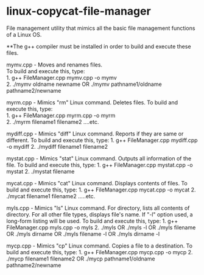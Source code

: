 # linux-copycat-file-manager
File management utility that mimics all the basic file management functions of a Linux OS.

**The g++ compiler must be installed in order to build and execute these files.

mymv.cpp - Moves and renames files. 
<br />To build and execute this, type: 
<br />    1. g++ FileManager.cpp mymv.cpp -o mymv
<br />    2. ./mymv oldname newname OR ./mymv pathname1/oldname pathname2/newname

myrm.cpp - Mimics "rm" Linux command. Deletes files.
To build and execute this, type:
<br />    1. g++ FileManager.cpp myrm.cpp -o myrm
<br />    2. ./myrm filename1 filename2 ....etc.				

mydiff.cpp - Mimics "diff" Linux command. Reports if they are same or different.
To build and execute this, type: 
              1. g++ FileManager.cpp mydiff.cpp -o mydiff
					    2. ./mydiff filename1 filename2

mystat.cpp - Mimics "stat" Linux command. Outputs all information of the file.
To build and execute this, type: 
              1. g++ FileManager.cpp mystat.cpp -o mystat
					    2. ./mystat filename

mycat.cpp - Mimics "cat" Linux command. Displays contents of files.
To build and execute this, type: 
              1. g++ FileManager.cpp mycat.cpp -o mycat
					    2. ./mycat filename1 filename2 .....etc.				

myls.cpp - Mimics "ls" Linux command. For directory, lists all contents of directory. For all other file types, displays file's name. If "-l" option used, a long-form listing will be used.
To build and execute this, type: 
              1. g++ FileManager.cpp myls.cpp -o myls
					    2. ./myls OR ./myls -l OR ./myls filename OR ./myls dirname OR ./myls filename -l OR ./myls dirname -l


mycp.cpp - Mimics "cp" Linux command. Copies a file to a destination.
To build and execute this, type: 
              1. g++ FileManager.cpp mycp.cpp -o mycp
					    2. ./mycp filename1 filename2 OR ./mycp pathname1/oldname pathname2/newname			
